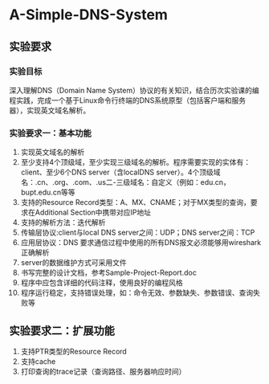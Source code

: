 # A-Simple-DNS-System

## 实验要求

### 实验目标

深入理解DNS（Domain Name System）协议的有关知识，结合历次实验课的编程实践，完成一个基于Linux命令行终端的DNS系统原型（包括客户端和服务器），实现英文域名解析。

### 实验要求一：基本功能

1. 实现英文域名的解析
2. 至少支持4个顶级域，至少实现三级域名的解析。程序需要实现的实体有：client、至少6个DNS server（含localDNS server）。4个顶级域名：.cn、.org、.com、.us二-三级域名：自定义（例如：edu.cn，bupt.edu.cn等等
3. 支持的Resource  Record类型：A、MX、CNAME；对于MX类型的查询，要求在Additional Section中携带对应IP地址
4. 支持的解析方法：迭代解析
5. 传输层协议:client与local DNS server之间：UDP；DNS server之间：TCP
6. 应用层协议：DNS   要求通信过程中使用的所有DNS报文必须能够用wireshark正确解析
7. server的数据维护方式可采用文件
8. 书写完整的设计文档，参考Sample-Project-Report.doc
9. 程序中应包含详细的代码注释，使用良好的编程风格
10. 程序运行稳定，支持错误处理，如：命令无效、参数缺失、参数错误、查询失败等

## 实验要求二：扩展功能

1. 支持PTR类型的Resource Record
2. 支持cache
3. 打印查询的trace记录（查询路径、服务器响应时间）